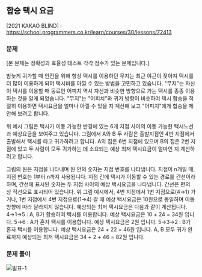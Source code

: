## 합승 택시 요금
[2021 KAKAO BLIND] : https://school.programmers.co.kr/learn/courses/30/lessons/72413

### 문제
[본 문제는 정확성과 효율성 테스트 각각 점수가 있는 문제입니다.]

밤늦게 귀가할 때 안전을 위해 항상 택시를 이용하던 무지는 최근 야근이 잦아져 택시를 더 많이 이용하게 되어 택시비를 아낄 수 있는 방법을 고민하고 있습니다. "무지"는 자신이 택시를 이용할 때 동료인 어피치 역시 자신과 비슷한 방향으로 가는 택시를 종종 이용하는 것을 알게 되었습니다. "무지"는 "어피치"와 귀가 방향이 비슷하여 택시 합승을 적절히 이용하면 택시요금을 얼마나 아낄 수 있을 지 계산해 보고 "어피치"에게 합승을 제안해 보려고 합니다.



위 예시 그림은 택시가 이동 가능한 반경에 있는 6개 지점 사이의 이동 가능한 택시노선과 예상요금을 보여주고 있습니다.
그림에서 A와 B 두 사람은 출발지점인 4번 지점에서 출발해서 택시를 타고 귀가하려고 합니다. A의 집은 6번 지점에 있으며 B의 집은 2번 지점에 있고 두 사람이 모두 귀가하는 데 소요되는 예상 최저 택시요금이 얼마인 지 계산하려고 합니다.

그림의 원은 지점을 나타내며 원 안의 숫자는 지점 번호를 나타냅니다.
지점이 n개일 때, 지점 번호는 1부터 n까지 사용됩니다.
지점 간에 택시가 이동할 수 있는 경로를 간선이라 하며, 간선에 표시된 숫자는 두 지점 사이의 예상 택시요금을 나타냅니다.
간선은 편의 상 직선으로 표시되어 있습니다.
위 그림 예시에서, 4번 지점에서 1번 지점으로(4→1) 가거나, 1번 지점에서 4번 지점으로(1→4) 갈 때 예상 택시요금은 10원으로 동일하며 이동 방향에 따라 달라지지 않습니다.
예상되는 최저 택시요금은 다음과 같이 계산됩니다.
4→1→5 : A, B가 합승하여 택시를 이용합니다. 예상 택시요금은 10 + 24 = 34원 입니다.
5→6 : A가 혼자 택시를 이용합니다. 예상 택시요금은 2원 입니다.
5→3→2 : B가 혼자 택시를 이용합니다. 예상 택시요금은 24 + 22 = 46원 입니다.
A, B 모두 귀가 완료까지 예상되는 최저 택시요금은 34 + 2 + 46 = 82원 입니다.

### 문제 풀이
![발표-1](https://user-images.githubusercontent.com/98890934/231060151-4caa6a29-9101-411d-b32b-f8456d5bd7ce.jpg)
